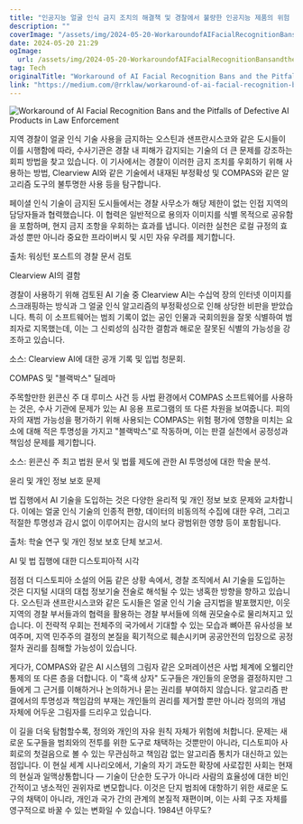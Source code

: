 ```yaml
---
title: "인공지능 얼굴 인식 금지 조치의 해결책 및 경찰에서 불량한 인공지능 제품의 위험 요소"
description: ""
coverImage: "/assets/img/2024-05-20-WorkaroundofAIFacialRecognitionBansandthePitfallsofDefectiveAIProductsinLawEnforcement_0.png"
date: 2024-05-20 21:29
ogImage:
  url: /assets/img/2024-05-20-WorkaroundofAIFacialRecognitionBansandthePitfallsofDefectiveAIProductsinLawEnforcement_0.png
tag: Tech
originalTitle: "Workaround of AI Facial Recognition Bans and the Pitfalls of Defective AI Products in Law Enforcement"
link: "https://medium.com/@rrklaw/workaround-of-ai-facial-recognition-bans-and-the-pitfalls-of-defective-ai-products-in-law-2584ea42356d"
---
```


![Workaround of AI Facial Recognition Bans and the Pitfalls of Defective AI Products in Law Enforcement](/assets/img/2024-05-20-WorkaroundofAIFacialRecognitionBansandthePitfallsofDefectiveAIProductsinLawEnforcement_0.png)

지역 경찰이 얼굴 인식 기술 사용을 금지하는 오스틴과 샌프란시스코와 같은 도시들이 이를 시행함에 따라, 수사기관은 경찰 내 피해가 감지되는 기술의 더 큰 문제를 강조하는 회피 방법을 찾고 있습니다. 이 기사에서는 경찰이 이러한 금지 조치를 우회하기 위해 사용하는 방법, Clearview AI와 같은 기술에서 내재된 부정확성 및 COMPAS와 같은 알고리즘 도구의 불투명한 사용 등을 탐구합니다.

<div class="content-ad"></div>

페이셜 인식 기술이 금지된 도시들에서는 경찰 사무소가 해당 제한이 없는 인접 지역의 담당자들과 협력했습니다. 이 협력은 일반적으로 용의자 이미지를 식별 목적으로 공유함을 포함하며, 현지 금지 조항을 우회하는 효과를 냅니다. 이러한 실천은 로컬 규정의 효과성 뿐만 아니라 중요한 프라이버시 및 시민 자유 우려를 제기합니다.

출처: 워싱턴 포스트의 경찰 문서 검토

Clearview AI의 결함

경찰이 사용하기 위해 검토된 AI 기술 중 Clearview AI는 수십억 장의 인터넷 이미지를 스크래핑하는 방식과 그 얼굴 인식 알고리즘의 부정확성으로 인해 상당한 비판을 받았습니다. 특히 이 소프트웨어는 범죄 기록이 없는 공인 인물과 국회의원을 잘못 식별하여 범죄자로 지목했는데, 이는 그 신뢰성의 심각한 결함과 해로운 잘못된 식별의 가능성을 강조하고 있습니다.

<div class="content-ad"></div>

소스: Clearview AI에 대한 공개 기록 및 입법 청문회.

COMPAS 및 "블랙박스" 딜레마

주목할만한 윈콘신 주 대 루미스 사건 등 사법 환경에서 COMPAS 소프트웨어를 사용하는 것은, 수사 기관에 문제가 있는 AI 응용 프로그램의 또 다른 차원을 보여줍니다. 피의자의 재범 가능성을 평가하기 위해 사용되는 COMPAS는 위험 평가에 영향을 미치는 요소에 대해 적은 투명성을 가지고 "블랙박스"로 작동하며, 이는 판결 실천에서 공정성과 책임성 문제를 제기합니다.

소스: 윈콘신 주 최고 법원 문서 및 법률 제도에 관한 AI 투명성에 대한 학술 분석.

<div class="content-ad"></div>

윤리 및 개인 정보 보호 문제

법 집행에서 AI 기술을 도입하는 것은 다양한 윤리적 및 개인 정보 보호 문제와 교차합니다. 이에는 얼굴 인식 기술의 인종적 편향, 데이터의 비동의적 수집에 대한 우려, 그리고 적절한 투명성과 감시 없이 이루어지는 감시의 보다 광범위한 영향 등이 포함됩니다.

출처: 학술 연구 및 개인 정보 보호 단체 보고서.

AI 및 법 집행에 대한 디스토피아적 시각

<div class="content-ad"></div>

점점 더 디스토피아 소설의 어둠 같은 상황 속에서, 경찰 조직에서 AI 기술을 도입하는 것은 디지털 시대의 대첩 정보기술 전술로 해석될 수 있는 냉혹한 방향을 향하고 있습니다. 오스틴과 샌프란시스코와 같은 도시들은 얼굴 인식 기술 금지법을 발포했지만, 이웃 지역의 경찰 부서들과의 협력을 활용하는 경찰 부서들에 의해 권모술수로 물리쳐지고 있습니다. 이 전략적 우회는 전체주의 국가에서 기대할 수 있는 모습과 뼈아픈 유사성을 보여주며, 지역 민주주의 결정의 본질을 획기적으로 훼손시키며 공공안전의 입장으로 공정 절차 권리를 침해할 가능성이 있습니다.

게다가, COMPAS와 같은 AI 시스템의 그림자 같은 오퍼레이션은 사법 체계에 오웰리안 통제의 또 다른 층을 더합니다. 이 "흑색 상자" 도구들은 개인들의 운명을 결정하지만 그들에게 그 근거를 이해하거나 논의하거나 묻는 권리를 부여하지 않습니다. 알고리즘 판결에서의 투명성과 책임감의 부재는 개인들의 권리를 제거할 뿐만 아니라 정의의 개념 자체에 어두운 그림자를 드리우고 있습니다.

이 길을 더욱 탐험할수록, 정의와 개인의 자유 원칙 자체가 위험에 처합니다. 문제는 새로운 도구들을 범죄와의 전투를 위한 도구로 채택하는 것뿐만이 아니라, 디스토피아 사회로의 첫걸음으로 볼 수 있는 무관심하고 책임감 없는 알고리즘 통치가 대신하고 있는 점입니다. 이 현실 세계 시나리오에서, 기술의 자기 과도한 확장에 사로잡힌 사회는 현재의 현실과 일맥상통합니다 — 기술이 단순한 도구가 아니라 사람의 효율성에 대한 비인간적이고 냉소적인 권위자로 변모합니다. 이것은 단지 범죄에 대항하기 위한 새로운 도구의 채택이 아니라, 개인과 국가 간의 관계의 본질적 재편이며, 이는 사회 구조 자체를 영구적으로 바꿀 수 있는 변화일 수 있습니다. 1984년 아무도?
